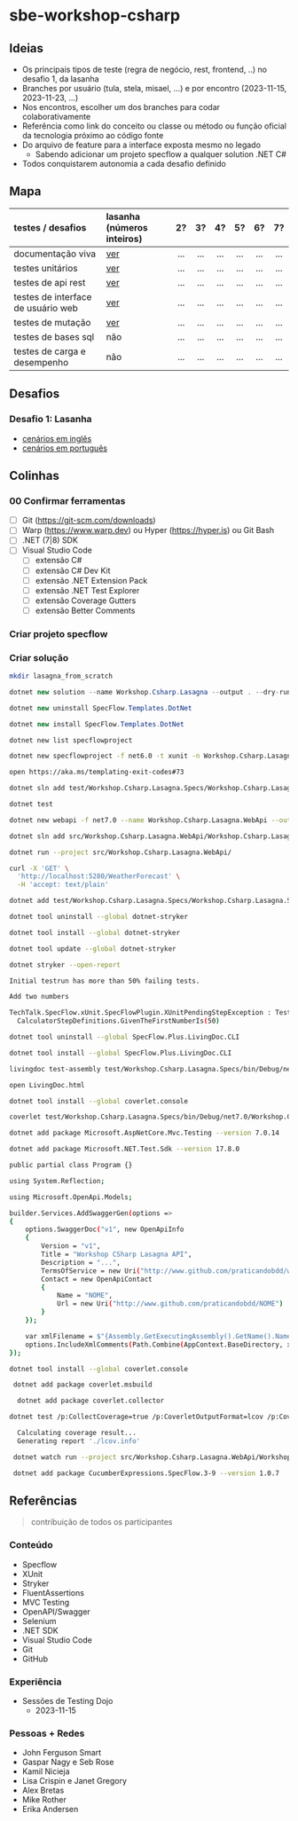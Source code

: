 # sbe-workshop-csharp

## Ideias

* Os principais tipos de teste (regra de negócio, rest, frontend, ..) no desafio 1, da lasanha
* Branches por usuário (tula, stela, misael, ...) e por encontro (2023-11-15, 2023-11-23, ...)
* Nos encontros, escolher um dos branches para codar colaborativamente
* Referência como link do conceito ou classe ou método ou função oficial da tecnologia próximo ao código fonte
* Do arquivo de feature para a interface exposta mesmo no legado
  * Sabendo adicionar um projeto specflow a qualquer solution .NET C#
* Todos conquistarem autonomia a cada desafio definido

## Mapa

| testes / desafios | lasanha (números inteiros) | 2? | 3? | 4? | 5? | 6? | 7? |
| :-------------- | :--------------- | :---: | :---: | :---: | :---: | :---: | :---: |
| documentação viva |  [ver](#challenge1_livingdoc) | ... | ... | ... | ... | ... | ... |
| testes unitários |  [ver](#challenge1_unit) | ... | ... | ... | ... | ... | ... |
| testes de api rest | [ver](#challenge1_rest) | ... | ... | ... | ... | ... | ... |
| testes de interface de usuário web | [ver](#challenge1_web) | ... | ... | ... | ... | ... | ... |
| testes de mutação | [ver](#challenge1_mutation) | ... | ... | ... | ... | ... | ... |
| testes de bases sql | não | ... | ... | ... | ... | ... | ... |
| testes de carga e desempenho | não | ... | ... | ... | ... | ... | ... |

## Desafios

### Desafio 1: Lasanha

* [cenários em inglês](./estimate_lasagna_times.feature)
* [cenários em português](./estimar_tempos_de_lasanha.feature)
  
## Colinhas

### 00 Confirmar ferramentas

* [ ] Git (https://git-scm.com/downloads)
* [ ] Warp (https://www.warp.dev) ou Hyper (https://hyper.is) ou Git Bash
* [ ] .NET (7|8) SDK
* [ ] Visual Studio Code
  * [ ] extensão C#
  * [ ] extensão C# Dev Kit
  * [ ] extensão .NET Extension Pack
  * [ ] extensão .NET Test Explorer
  * [ ] extensão Coverage Gutters
  * [ ] extensão Better Comments

### Criar projeto specflow

### Criar solução

```bash
mkdir lasagna_from_scratch
```

```csharp
dotnet new solution --name Workshop.Csharp.Lasagna --output . --dry-run
```

```csharp
dotnet new uninstall SpecFlow.Templates.DotNet
```

```csharp
dotnet new install SpecFlow.Templates.DotNet
```

```bash
dotnet new list specflowproject
```

```bash
dotnet new specflowproject -f net6.0 -t xunit -n Workshop.Csharp.Lasagna.Specs -o test/Workshop.Csharp.Lasagna.Specs --dry-run
```

```bash
open https://aka.ms/templating-exit-codes#73
```

```bash
dotnet sln add test/Workshop.Csharp.Lasagna.Specs/Workshop.Csharp.Lasagna.Specs.csproj
```

```bash
dotnet test
```

```bash
dotnet new webapi -f net7.0 --name Workshop.Csharp.Lasagna.WebApi --output src/Workshop.Csharp.Lasagna.WebApi --dry-run
```

```bash
dotnet sln add src/Workshop.Csharp.Lasagna.WebApi/Workshop.Csharp.Lasagna.WebApi.csproj
```

```bash
dotnet run --project src/Workshop.Csharp.Lasagna.WebApi/ 
```

```bash
curl -X 'GET' \
  'http://localhost:5280/WeatherForecast' \
  -H 'accept: text/plain'
```

```bash
dotnet add test/Workshop.Csharp.Lasagna.Specs/Workshop.Csharp.Lasagna.Specs.csproj reference src/Workshop.Csharp.Lasagna.WebApi/Workshop.Csharp.Lasagna.WebApi.csproj
```

```bash
dotnet tool uninstall --global dotnet-stryker
```

```bash
dotnet tool install --global dotnet-stryker
```

```bash
dotnet tool update --global dotnet-stryker
```

```bash
dotnet stryker --open-report
```

```bash
Initial testrun has more than 50% failing tests.

Add two numbers

TechTalk.SpecFlow.xUnit.SpecFlowPlugin.XUnitPendingStepException : Test pending: One or more step definitions are not implemented yet.
  CalculatorStepDefinitions.GivenTheFirstNumberIs(50)
```

```bash
dotnet tool uninstall --global SpecFlow.Plus.LivingDoc.CLI
```

```bash
dotnet tool install --global SpecFlow.Plus.LivingDoc.CLI
```

```bash
livingdoc test-assembly test/Workshop.Csharp.Lasagna.Specs/bin/Debug/net7.0/Workshop.Csharp.Lasagna.Specs.dll -t test/Workshop.Csharp.Lasagna.Specs/bin/Debug/net7.0/TestExecution.json
```

```bash
open LivingDoc.html
```

```bash
dotnet tool install --global coverlet.console
```

```bash
coverlet test/Workshop.Csharp.Lasagna.Specs/bin/Debug/net7.0/Workshop.Csharp.Lasagna.Specs.dll --target "dotnet" --targetargs "test"
```

```bash
dotnet add package Microsoft.AspNetCore.Mvc.Testing --version 7.0.14
```

```bash
dotnet add package Microsoft.NET.Test.Sdk --version 17.8.0
```

```bash
public partial class Program {}
```

```bash
using System.Reflection;
```

```bash
using Microsoft.OpenApi.Models;
```

```bash
builder.Services.AddSwaggerGen(options =>
{
    options.SwaggerDoc("v1", new OpenApiInfo
    {
        Version = "v1",
        Title = "Workshop CSharp Lasagna API",
        Description = "...",
        TermsOfService = new Uri("http://www.github.com/praticandobdd/workshop/csharp/lasagna"),
        Contact = new OpenApiContact
        {
            Name = "NOME",
            Url = new Uri("http://www.github.com/praticandobdd/NOME")
        }
    });

    var xmlFilename = $"{Assembly.GetExecutingAssembly().GetName().Name}.xml";
    options.IncludeXmlComments(Path.Combine(AppContext.BaseDirectory, xmlFilename));
});
```


```bash
dotnet tool install --global coverlet.console
```
```bash
 dotnet add package coverlet.msbuild
```
```bash
  dotnet add package coverlet.collector
```

```bash
dotnet test /p:CollectCoverage=true /p:CoverletOutputFormat=lcov /p:CoverletOutput=./lcov.info ./test/Workshop.Csharp.Lasagna.Specs/
```


```bash
  Calculating coverage result...
  Generating report './lcov.info'
```

```bash
 dotnet watch run --project src/Workshop.Csharp.Lasagna.WebApi/Workshop.Csharp.Lasagna.WebApi.csproj
```

```bash
 dotnet add package CucumberExpressions.SpecFlow.3-9 --version 1.0.7
```

## Referências

> contribuição de todos os participantes

### Conteúdo

* Specflow
* XUnit
* Stryker
* FluentAssertions
* MVC Testing
* OpenAPI/Swagger
* Selenium
* .NET SDK
* Visual Studio Code
* Git
* GitHub
  
### Experiência

* Sessões de Testing Dojo
  * 2023-11-15

### Pessoas + Redes

* John  Ferguson Smart
* Gaspar Nagy e Seb Rose
* Kamil Nicieja
* Lisa Crispin e Janet Gregory
* Alex Bretas
* Mike Rother
* Erika Andersen

